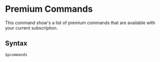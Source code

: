 # Premium Commands
This command show's a list of premium commands that are available with your current subscription.

## Syntax
`$pcommands`